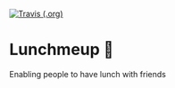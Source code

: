 [![Travis (.org)](https://img.shields.io/travis/shaped-like-rocks/lunchmeup?logo=travis)](https://www.travis-ci.org/shaped-like-rocks/lunchmeup)

# Lunchmeup 🍲

Enabling people to have lunch with friends
